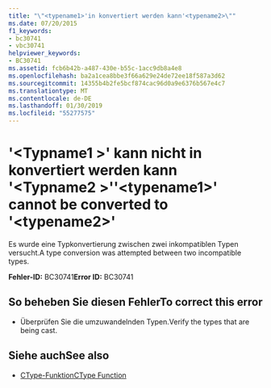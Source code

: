 ```yaml
---
title: "\"<typename1>'in konvertiert werden kann'<typename2>\""
ms.date: 07/20/2015
f1_keywords:
- bc30741
- vbc30741
helpviewer_keywords:
- BC30741
ms.assetid: fcb6b42b-a487-430e-b55c-1acc9db8a4e8
ms.openlocfilehash: ba2a1cea8bbe3f66a629e24de72ee18f587a3d62
ms.sourcegitcommit: 14355b4b2fe5bcf874cac96d0a9e6376b567e4c7
ms.translationtype: MT
ms.contentlocale: de-DE
ms.lasthandoff: 01/30/2019
ms.locfileid: "55277575"
---
```

# <a name="typename1-cannot-be-converted-to-typename2"></a><span data-ttu-id="9d7e2-102">'\<Typname1 >' kann nicht in konvertiert werden kann '\<Typname2 >'</span><span class="sxs-lookup"><span data-stu-id="9d7e2-102">'\<typename1>' cannot be converted to '\<typename2>'</span></span>
<span data-ttu-id="9d7e2-103">Es wurde eine Typkonvertierung zwischen zwei inkompatiblen Typen versucht.</span><span class="sxs-lookup"><span data-stu-id="9d7e2-103">A type conversion was attempted between two incompatible types.</span></span>  
  
 <span data-ttu-id="9d7e2-104">**Fehler-ID:** BC30741</span><span class="sxs-lookup"><span data-stu-id="9d7e2-104">**Error ID:** BC30741</span></span>  
  
## <a name="to-correct-this-error"></a><span data-ttu-id="9d7e2-105">So beheben Sie diesen Fehler</span><span class="sxs-lookup"><span data-stu-id="9d7e2-105">To correct this error</span></span>  
  
-   <span data-ttu-id="9d7e2-106">Überprüfen Sie die umzuwandelnden Typen.</span><span class="sxs-lookup"><span data-stu-id="9d7e2-106">Verify the types that are being cast.</span></span>  
  
## <a name="see-also"></a><span data-ttu-id="9d7e2-107">Siehe auch</span><span class="sxs-lookup"><span data-stu-id="9d7e2-107">See also</span></span>
- [<span data-ttu-id="9d7e2-108">CType-Funktion</span><span class="sxs-lookup"><span data-stu-id="9d7e2-108">CType Function</span></span>](../../visual-basic/language-reference/functions/ctype-function.md)
